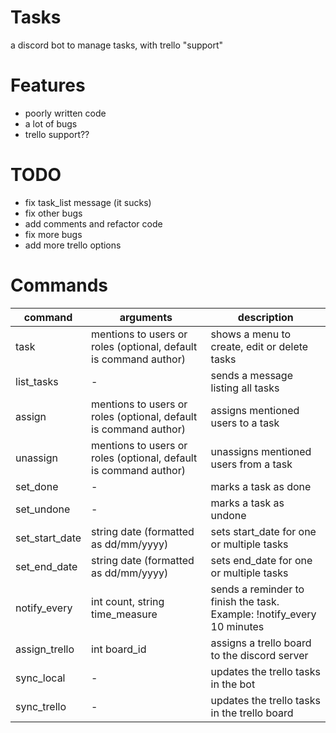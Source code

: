 # Tasks
a discord bot to manage tasks, with trello "support"

# Features
- poorly written code
- a lot of bugs
- trello support??

# TODO
- fix task_list message (it sucks)
- fix other bugs
- add comments and refactor code
- fix more bugs
- add more trello options

# Commands
| command | arguments | description |
|-|-|-|
| task | mentions to users or roles (optional, default is command author) | shows a menu to create, edit or delete tasks |
| list_tasks | - | sends a message listing all tasks |
| assign | mentions to users or roles (optional, default is command author) | assigns mentioned users to a task |
| unassign | mentions to users or roles (optional, default is command author) | unassigns mentioned users from a task |
| set_done | - | marks a task as done |
| set_undone | - | marks a task as undone |
| set_start_date | string date (formatted as dd/mm/yyyy) | sets start_date for one or multiple tasks |
| set_end_date | string date (formatted as dd/mm/yyyy) | sets end_date for one or multiple tasks |
| notify_every | int count, string time_measure | sends a reminder to finish the task. Example: !notify_every 10 minutes |
| assign_trello | int board_id | assigns a trello board to the discord server |
| sync_local | - | updates the trello tasks in the bot |
| sync_trello | - | updates the trello tasks in the trello board |

